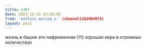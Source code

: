 ```yaml
---
title: 1487
date: 2023-12-31 23:26:01
from: 'endless шизing ⍼' (channel1162404975)
layout: post
---
```


жизнь в башне это нафриженная (!!!) хорошая икра в огромных количествах
